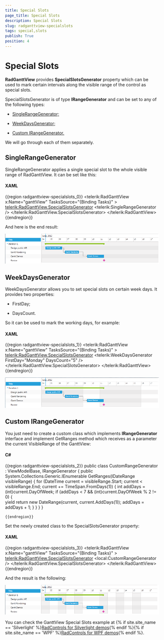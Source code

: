 ```yaml
---
title: Special Slots
page_title: Special Slots
description: Special Slots
slug: radganttview-specialslots
tags: special,slots
publish: True
position: 4
---
```


# Special Slots



__RadGanttView__ provides __SpecialSlotsGenerator__ property which can be used to mark certain intervals along the visible range of the control as special slots.
      

SpecialSlotsGenerator is of type __IRangeGenerator__ and can be set to any of the following types:
      

* [SingleRangeGenerator;](#singlerangegenerator)

* [WeekDaysGenerator;](#weekdaysgenerator)

* [Custom IRangeGenerator.](#custom-irangegenerator)

We will go through each of them separately.

## SingleRangeGenerator

SingleRangeGenerator applies a single special slot to the whole visible range of RadGanttView. It can be set like this:



#### __XAML__

{{region radganttview-specialslots_0}}
	<telerik:RadGanttView x:Name="ganttView" TasksSource="{Binding Tasks}" >
		<telerik:RadGanttView.SpecialSlotsGenerator>
			<telerik:SingleRangeGenerator />
		</telerik:RadGanttView.SpecialSlotsGenerator>
	</telerik:RadGanttView>
	{{endregion}}



And here is the end result:

![ganttview specialslots 1](images/ganttview_specialslots_1.png)

## WeekDaysGenerator

WeekDaysGenerator allows you to set special slots on certain week days. It provides two properties:

* FirstDay;

* DaysCount.

So it can be used to mark the working days, for example:



#### __XAML__

{{region radganttview-specialslots_1}}
	<telerik:RadGanttView x:Name="ganttView" TasksSource="{Binding Tasks}" >
		<telerik:RadGanttView.SpecialSlotsGenerator>
			<telerik:WeekDaysGenerator FirstDay="Monday" DaysCount="5" />
		</telerik:RadGanttView.SpecialSlotsGenerator>
	</telerik:RadGanttView>
	{{endregion}}



![ganttview specialslots 2](images/ganttview_specialslots_2.png)

## Custom IRangeGenerator

You just need to create a custom class which implements __IRangeGenerator__ interface and implement GetRanges method which receives as a parameter the current VisibleRange of the GanttView:



#### __C#__

{{region radganttview-specialslots_2}}
	public class CustomRangeGenerator : ViewModelBase, IRangeGenerator
	{
		public System.Collections.Generic.IEnumerable<IDateRange> GetRanges(IDateRange visibleRange)
		{
			for (DateTime current = visibleRange.Start; current < visibleRange.End; current += TimeSpan.FromDays(1))
			{
				int addDays = (int)current.DayOfWeek;
				if (addDays < 7 && (int)current.DayOfWeek % 2 != 0)
				{						
					yield return new DateRange(current, current.AddDays(1));
					addDays = addDays + 1;
				}
			}
		}
	}
	
	{{endregion}}



Set the newly created class to the SpecialSlotsGenerator property:



#### __XAML__

{{region radganttview-specialslots_3}}
	<telerik:RadGanttView x:Name="ganttView" TasksSource="{Binding Tasks}" >
		<telerik:RadGanttView.SpecialSlotsGenerator>
			<local:CustomRangeGenerator />
		</telerik:RadGanttView.SpecialSlotsGenerator>
	</telerik:RadGanttView>
	{{endregion}}



And the result is the following:

![ganttview specialslots 3](images/ganttview_specialslots_3.png)

You can check the GanttView Special Slots example at 
   			{% if site.site_name == 'Silverlight' %}[RadControls for Silverlight demos](http://demos.telerik.com/silverlight/#GanttView/Programming/SpecialSlots){% endif %}{% if site.site_name == 'WPF' %}[RadControls for WPF demos](http://demos.telerik.com/wpf/){% endif %}.   			
   			 
